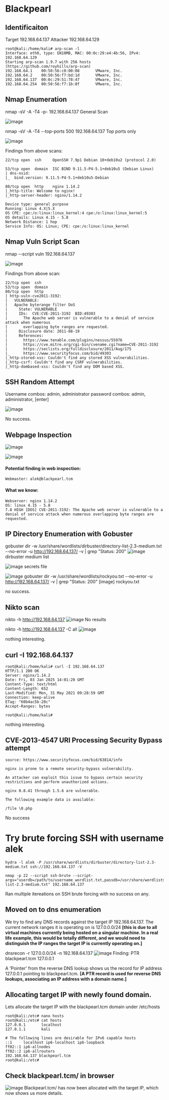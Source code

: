 # Blackpearl 

## Identificaiton

Target 192.168.64.137 
Attacker 192.168.64.129

    root@kali:/home/kali# arp-scan -l
    Interface: eth0, type: EN10MB, MAC: 00:0c:29:e4:4b:56, IPv4: 192.168.64.129
    Starting arp-scan 1.9.7 with 256 hosts (https://github.com/royhills/arp-scan)
    192.168.64.1    00:50:56:c0:00:08       VMware, Inc.
    192.168.64.2    00:50:56:f7:bd:1d       VMware, Inc.
    192.168.64.137  00:0c:29:51:78:47       VMware, Inc.
    192.168.64.254  00:50:56:f7:1b:8f       VMware, Inc.

## Nmap Enumeration

nmap -sV -A -T4 -p- 192.168.64.137
General Scan

![image](https://github.com/user-attachments/assets/42947c0a-610f-4839-a618-bac014163784)

nmap -sV -A -T4 --top-ports 500 192.168.64.137
Top ports only

![image](https://github.com/user-attachments/assets/50505bab-9370-42c2-9ac2-407e46354818)

Findings from above scans: 

    22/tcp open  ssh     OpenSSH 7.9p1 Debian 10+deb10u2 (protocol 2.0)

    53/tcp open  domain  ISC BIND 9.11.5-P4-5.1+deb10u5 (Debian Linux)
    | dns-nsid: 
    |_  bind.version: 9.11.5-P4-5.1+deb10u5-Debian
    
    80/tcp open  http    nginx 1.14.2
    |_http-title: Welcome to nginx!
    |_http-server-header: nginx/1.14.2

    Device type: general purpose
    Running: Linux 4.X|5.X
    OS CPE: cpe:/o:linux:linux_kernel:4 cpe:/o:linux:linux_kernel:5
    OS details: Linux 4.15 - 5.8
    Network Distance: 1 hop
    Service Info: OS: Linux; CPE: cpe:/o:linux:linux_kernel

## Nmap Vuln Script Scan

nmap --script vuln 192.168.64.137

![image](https://github.com/user-attachments/assets/d9dce5db-04da-42d1-be4a-eba7c3671ddd)

Findings from above scan:

    22/tcp open  ssh
    53/tcp open  domain
    80/tcp open  http
    | http-vuln-cve2011-3192: 
    |   VULNERABLE:
    |   Apache byterange filter DoS
    |     State: VULNERABLE
    |     IDs:  CVE:CVE-2011-3192  BID:49303
    |       The Apache web server is vulnerable to a denial of service attack when numerous
    |       overlapping byte ranges are requested.
    |     Disclosure date: 2011-08-19
    |     References:
    |       https://www.tenable.com/plugins/nessus/55976
    |       https://cve.mitre.org/cgi-bin/cvename.cgi?name=CVE-2011-3192
    |       https://seclists.org/fulldisclosure/2011/Aug/175
    |_      https://www.securityfocus.com/bid/49303
    |_http-stored-xss: Couldn't find any stored XSS vulnerabilities.
    |_http-csrf: Couldn't find any CSRF vulnerabilities.
    |_http-dombased-xss: Couldn't find any DOM based XSS.

## SSH Random Attempt
Username combos: admin, administrator
password combos: admin, administrator, [enter]

![image](https://github.com/user-attachments/assets/c9a9133e-78e5-459b-9556-3efce0474f84)

No success.

## Webpage Inspection

![image](https://github.com/user-attachments/assets/5e4dc761-707c-42db-93d3-61bb19452815)

![image](https://github.com/user-attachments/assets/b56d0fec-0f7b-4f3a-9684-f713529bb2ec)

#### Potential finding in web inspection:
    Webmaster: alek@blackpearl.tcm 

#### What we know:
    Webserver: nginx 1.14.2
    OS: linux 4.15 - 5.8
    7.8 HIGH [DOS] CVE-2011-3192: The Apache web server is vulnerable to a denial of service attack when numerous overlapping byte ranges are requested.

## IP Directory Enumeration with Gobuster

gobuster dir -w /usr/share/wordlists/dirbuster/directory-list-2.3-medium.txt --no-error -u http://192.168.64.137/ -v | grep "Status: 200" 
![image](https://github.com/user-attachments/assets/13d436f2-30ac-41ee-85d4-9ae62b6def33)
dirbuster medium list

![image](https://github.com/user-attachments/assets/706cd5fd-fda6-4ecc-879a-0dff612e27fc)
secrets file

![image](https://github.com/user-attachments/assets/9998b1ea-9fe4-4f97-baeb-bd38d71722dc)
gobuster dir -w /usr/share/wordlists/rockyou.txt --no-error -u http://192.168.64.137/ -v | grep "Status: 200" 
[image]
rockyou.txt

no success.

## Nikto scan

nikto -h http://192.168.64.137
![image](https://github.com/user-attachments/assets/d4e0a204-8b79-4fee-99fc-5f85e9795f1b)
No results

nikto -h http://192.168.64.137 -C all
![image](https://github.com/user-attachments/assets/0f95940e-f4ec-4ab6-b246-47d090a29e27)

nothing interesting.

## curl -I 192.168.64.137
    root@kali:/home/kali# curl -I 192.168.64.137
    HTTP/1.1 200 OK
    Server: nginx/1.14.2
    Date: Fri, 03 Jan 2025 14:01:20 GMT
    Content-Type: text/html
    Content-Length: 652
    Last-Modified: Mon, 31 May 2021 09:28:59 GMT
    Connection: keep-alive
    ETag: "60b4ac5b-28c"
    Accept-Ranges: bytes
    
    root@kali:/home/kali# 

nothing interesting.

## CVE-2013-4547 URI Processing Security Bypass attempt
    source: https://www.securityfocus.com/bid/63814/info
    
    nginx is prone to a remote security-bypass vulnerability.
    
    An attacker can exploit this issue to bypass certain security restrictions and perform unauthorized actions.
    
    nginx 0.8.41 through 1.5.6 are vulnerable. 
    
    The following example data is available:
    
    /file \0.php 
    
No success

# Try brute forcing SSH with username alek

    hydra -l alek -P /usr/share/wordlists/dirbuster/directory-list-2.3-medium.txt ssh://192.168.64.137 -V
    
    nmap -p 22 --script ssh-brute --script-args="userdb=/path/to/username_wordlist.txt,passdb=/usr/share/wordlists/dirbuster/directory-list-2.3-medium.txt" 192.168.64.137

Ran multiple itereations on SSH brute forcing with no success on any.

## Moved on to dns enumeration

We try to find any DNS records against the target IP 192.168.64.137. The current network ranges it is operating on is 127.0.0.0/24 **[this is due to all virtual machines currently being hosted on a singular machine. In a real life example, this would be totally different, and we would need to distinguish the IP ranges the target IP is currently operating on.]**

dnsrecon -r 127.0.0.0/24 -n 192.168.64.137 
![image](https://github.com/user-attachments/assets/cef093c3-8e6c-4666-8437-aa006c53f4d3)
Finding: PTR blackpearl.tcm 127.0.0.1

A 'Pointer' from the reverse DNS lookup shows us the record for IP address 127.0.0.1 pointing to blackpearl.tcm. **[A PTR record is used for reverse DNS lookups, associating an IP address with a domain name.]**

## Allocating target IP with newly found domain.

Lets allocate the target IP with the blackpearl.tcm domain under /etc/hosts

    root@kali:/etc# nano hosts
    root@kali:/etc# cat hosts
    127.0.0.1       localhost
    127.0.1.1       kali
    
    # The following lines are desirable for IPv6 capable hosts
    ::1     localhost ip6-localhost ip6-loopback
    ff02::1 ip6-allnodes
    ff02::2 ip6-allrouters
    192.168.64.137 blackpearl.tcm
    root@kali:/etc# 

## Check blackpearl.tcm/ in browser

![image](https://github.com/user-attachments/assets/db061ee2-e2d0-4d83-bf8a-36c092a121b2)
Blackpearl.tcm/ has now been allocated with the target IP, which now shows us more details.

